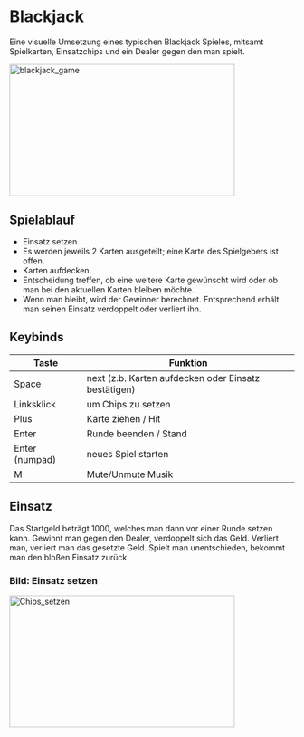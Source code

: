 # Blackjack
Eine visuelle Umsetzung eines typischen Blackjack Spieles, mitsamt Spielkarten, Einsatzchips und ein Dealer gegen den man spielt.

<img src="https://i.ibb.co/XSrNdYW/Screenshot-2024-03-26-104346.png" alt="blackjack_game" width="398" height="233.3">

## Spielablauf
- Einsatz setzen.
- Es werden jeweils 2 Karten ausgeteilt; eine Karte des Spielgebers ist offen.
- Karten aufdecken.
- Entscheidung treffen, ob eine weitere Karte gewünscht wird oder ob man bei den aktuellen Karten bleiben möchte.
- Wenn man bleibt, wird der Gewinner berechnet. Entsprechend erhält man seinen Einsatz verdoppelt oder verliert ihn.

## Keybinds
|Taste|Funktion|
|----------|----------|
|Space|next (z.b. Karten aufdecken oder Einsatz bestätigen)|
|Linksklick|um Chips zu setzen|
|Plus|Karte ziehen / Hit|
|Enter|Runde beenden / Stand|
|Enter (numpad)|neues Spiel starten|
|M|Mute/Unmute Musik|

## Einsatz
Das Startgeld beträgt 1000, welches man dann vor einer Runde setzen kann.
Gewinnt man gegen den Dealer, verdoppelt sich das Geld. 
Verliert man, verliert man das gesetzte Geld.
Spielt man unentschieden, bekommt man den bloßen Einsatz zurück.

### Bild: Einsatz setzen
<img src="https://i.ibb.co/swbYJ59/Screenshot-2024-03-26-103728.png" alt="Chips_setzen" width="398" height="233.3">
